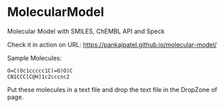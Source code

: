 # MolecularModel
Molecular Model with SMILES, ChEMBL API and Speck

Check it in action on URL: https://pankajpatel.github.io/molecular-model/

Sample Molecules:
```
O=C(Oc1ccccc1C(=O)O)C
CN1CCC[C@H]1c2cccnc2
```

Put these molecules in a text file and drop the text file in the DropZone of page.
